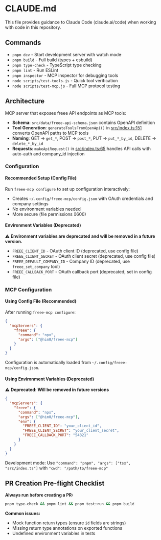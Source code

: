 # CLAUDE.md

This file provides guidance to Claude Code (claude.ai/code) when working with code in this repository.

## Commands

- `pnpm dev` - Start development server with watch mode
- `pnpm build` - Full build (types + esbuild)
- `pnpm type-check` - TypeScript type checking
- `pnpm lint` - Run ESLint
- `pnpm inspector` - MCP inspector for debugging tools
- `node scripts/test-tools.js` - Quick tool verification
- `node scripts/test-mcp.js` - Full MCP protocol testing

## Architecture

MCP server that exposes freee API endpoints as MCP tools:

- **Schema**: `src/data/freee-api-schema.json` contains OpenAPI definition
- **Tool Generation**: `generateToolsFromOpenApi()` in [src/index.ts:151](src/index.ts#L151) converts OpenAPI paths to MCP tools
- **Naming**: GET → `get_*`, POST → `post_*`, PUT → `put_*_by_id`, DELETE → `delete_*_by_id`
- **Requests**: `makeApiRequest()` in [src/index.ts:65](src/index.ts#L65) handles API calls with auto-auth and company_id injection

### Configuration

#### Recommended Setup (Config File)

Run `freee-mcp configure` to set up configuration interactively:
- Creates `~/.config/freee-mcp/config.json` with OAuth credentials and company settings
- No environment variables needed
- More secure (file permissions 0600)

#### Environment Variables (Deprecated)

⚠️ **Environment variables are deprecated and will be removed in a future version.**

- `FREEE_CLIENT_ID` - OAuth client ID (deprecated, use config file)
- `FREEE_CLIENT_SECRET` - OAuth client secret (deprecated, use config file)
- `FREEE_DEFAULT_COMPANY_ID` - Company ID (deprecated, use `freee_set_company` tool)
- `FREEE_CALLBACK_PORT` - OAuth callback port (deprecated, set in config file)

### MCP Configuration

#### Using Config File (Recommended)

After running `freee-mcp configure`:

```json
{
  "mcpServers": {
    "freee": {
      "command": "npx",
      "args": ["@him0/freee-mcp"]
    }
  }
}
```

Configuration is automatically loaded from `~/.config/freee-mcp/config.json`.

#### Using Environment Variables (Deprecated)

⚠️ **Deprecated: Will be removed in future versions**

```json
{
  "mcpServers": {
    "freee": {
      "command": "npx",
      "args": ["@him0/freee-mcp"],
      "env": {
        "FREEE_CLIENT_ID": "your_client_id",
        "FREEE_CLIENT_SECRET": "your_client_secret",
        "FREEE_CALLBACK_PORT": "54321"
      }
    }
  }
}
```

Development mode: Use `"command": "pnpm", "args": ["tsx", "src/index.ts"]` with `"cwd": "/path/to/freee-mcp"`

## PR Creation Pre-flight Checklist

**Always run before creating a PR:**

```bash
pnpm type-check && pnpm lint && pnpm test:run && pnpm build
```

**Common issues:**
- Mock function return types (ensure `id` fields are strings)
- Missing return type annotations on exported functions
- Undefined environment variables in tests

